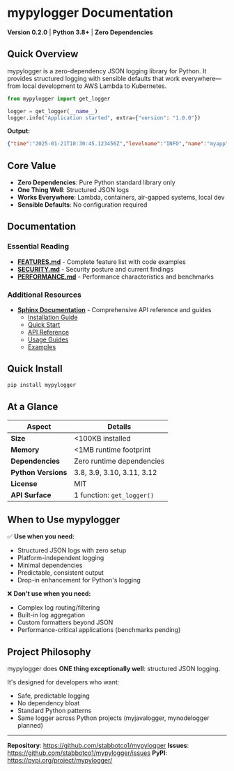 # mypylogger Documentation

**Version 0.2.0** | **Python 3.8+** | **Zero Dependencies**

## Quick Overview

mypylogger is a zero-dependency JSON logging library for Python. It provides structured logging with sensible defaults that work everywhere—from local development to AWS Lambda to Kubernetes.

```python
from mypylogger import get_logger

logger = get_logger(__name__)
logger.info("Application started", extra={"version": "1.0.0"})
```

**Output:**
```json
{"time":"2025-01-21T10:30:45.123456Z","levelname":"INFO","name":"myapp","message":"Application started","version":"1.0.0"}
```

## Core Value

- **Zero Dependencies**: Pure Python standard library only
- **One Thing Well**: Structured JSON logs
- **Works Everywhere**: Lambda, containers, air-gapped systems, local dev
- **Sensible Defaults**: No configuration required

## Documentation

### Essential Reading

- **[FEATURES.md](FEATURES.md)** - Complete feature list with code examples
- **[SECURITY.md](SECURITY.md)** - Security posture and current findings
- **[PERFORMANCE.md](PERFORMANCE.md)** - Performance characteristics and benchmarks

### Additional Resources

- **[Sphinx Documentation](source/index.rst)** - Comprehensive API reference and guides
  - [Installation Guide](source/installation.rst)
  - [Quick Start](source/quickstart.rst)
  - [API Reference](source/api/index.rst)
  - [Usage Guides](source/guides/index.rst)
  - [Examples](source/examples/index.rst)

## Quick Install

```bash
pip install mypylogger
```

## At a Glance

| **Aspect** | **Details** |
|------------|-------------|
| **Size** | <100KB installed |
| **Memory** | <1MB runtime footprint |
| **Dependencies** | Zero runtime dependencies |
| **Python Versions** | 3.8, 3.9, 3.10, 3.11, 3.12 |
| **License** | MIT |
| **API Surface** | 1 function: `get_logger()` |

## When to Use mypylogger

✅ **Use when you need:**
- Structured JSON logs with zero setup
- Platform-independent logging
- Minimal dependencies
- Predictable, consistent output
- Drop-in enhancement for Python's logging

❌ **Don't use when you need:**
- Complex log routing/filtering
- Built-in log aggregation
- Custom formatters beyond JSON
- Performance-critical applications (benchmarks pending)

## Project Philosophy

mypylogger does **ONE thing exceptionally well**: structured JSON logging.

It's designed for developers who want:
- Safe, predictable logging
- No dependency bloat
- Standard Python patterns
- Same logger across Python projects (myjavalogger, mynodelogger planned)

---

**Repository**: https://github.com/stabbotco1/mypylogger
**Issues**: https://github.com/stabbotco1/mypylogger/issues
**PyPI**: https://pypi.org/project/mypylogger/

